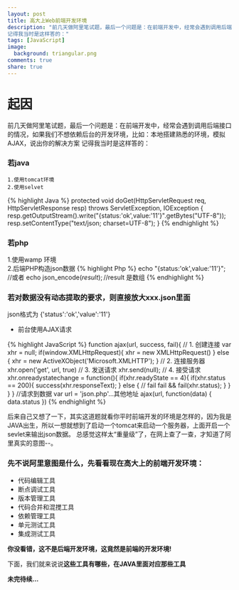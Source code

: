 ```yaml
---
layout: post
title: 高大上Web前端开发环境
description: "前几天做阿里笔试题，最后一个问题是：在前端开发中，经常会遇到调用后端接口的情况，如果我们不想依赖后台的开发环境，比如：本地搭建熟悉的环境，模拟AJAX，说出你的解决方案
记得我当时是这样答的："
tags: [JavaScript]
image:
  background: triangular.png
comments: true
share: true
---
```

# 起因

前几天做阿里笔试题，最后一个问题是：在前端开发中，经常会遇到调用后端接口的情况，如果我们不想依赖后台的开发环境，比如：本地搭建熟悉的环境，模拟AJAX，说出你的解决方案
记得我当时是这样答的：

### 若java

	1.使用tomcat环境
	2.使用selvet

{% highlight Java %}
protected void doGet(HttpServletRequest req, HttpServletResponse resp) throws ServletException, IOException {
	resp.getOutputStream().write("{status:'ok',value:'11'}".getBytes("UTF-8"));
	resp.setContentType("text/json; charset=UTF-8");
}
{% endhighlight %}

### 若php

1.使用wamp 环境   
2.后端PHP构造json数据
{% highlight Php %}
echo "{status:'ok',value:'11'}";
//或者
echo json_encode($result);//$result 是数组
{% endhighlight %}


### 若对数据没有动态提取的要求，则直接放大xxx.json里面

json格式为
{'status':'ok','value':'11'}

* 前台使用AJAX请求

{% highlight JavaScript %}
function ajax(url, success, fail){
    // 1. 创建连接
    var xhr = null;
    if(window.XMLHttpRequest){
        xhr = new XMLHttpRequest()
    } else {
        xhr = new ActiveXObject('Microsoft.XMLHTTP');
    }
    // 2. 连接服务器
    xhr.open('get', url, true)
    // 3. 发送请求
    xhr.send(null);
    // 4. 接受请求
    xhr.onreadystatechange = function(){
        if(xhr.readyState == 4){
            if(xhr.status == 200){
                success(xhr.responseText);
            } else { // fail
                fail && fail(xhr.status);
            }
        }
    }
}
//请求到数据
var url =  'json.php'...其他地址
ajax(url, function(data) {
    data.status
})
{% endhighlight %}

后来自己又想了一下，其实这道题就看你平时前端开发的环境是怎样的，因为我是JAVA出生，所以一想就想到了启动一个tomcat来启动一个服务器，上面开启一个sevlet来输出json数据。
总感觉这样太“重量级”了，在网上查了一查，才知道了阿里真实的意图--。

### 先不说阿里意图是什么，先看看现在高大上的前端开发环境：

* 代码编辑工具
* 断点调试工具
* 版本管理工具
* 代码合并和混搅工具
* 依赖管理工具
* 单元测试工具
* 集成测试工具

<strong>你没看错，这不是后端开发环境，这竟然是前端的开发环境!</strong>

下面，我们就来说说<strong>这些工具有哪些，在JAVA里面对应那些工具</strong>

<!--
##代码编辑工具：Sublime Text、WebStrom、HBuilder

<figure>
	<img src="images/2014-8-29-web-development-process/1.jpg" alt=""></a>
	<figcaption>Sublime Text被称为是最性感的代码编辑器，很多插件，体积也很小</figcaption>
</figure>

<figure>
	<img src="images/2014-8-29-web-development-process/2.jpg" alt=""></a>
	<figcaption>HBuilder是国产的一款基于eclipse的IDE，专门编写HTML5/CSS3/JavaScript等</figcaption>
</figure>

<figure>
	<img src="images/2014-8-29-web-development-process/3.jpg" alt=""></a>
	<figcaption>WebStorm，一款非常流行的IDE，可以看这个方法在哪一个浏览器兼容，拥有众多插件</figcaption>
</figure>


## 断点调试工具： FireBug, chrome Debug

<figure>
	<img src="images/2014-8-29-web-development-process/1.jpg" alt=""></a>
	<figcaption>Sublime Text被称为是最性感的代码编辑器，很多插件，体积也很小</figcaption>
</figure>

<figure>
	<img src="images/2014-8-29-web-development-process/2.jpg" alt=""></a>
	<figcaption>HBuilder是国产的一款基于eclipse的IDE，专门编写HTML5/CSS3/JavaScript等</figcaption>
</figure>

## 版本管理工具：Git

<figure>
	<img src="images/2014-8-29-web-development-process/1.jpg" alt=""></a>
	<figcaption>Sublime Text被称为是最性感的代码编辑器，很多插件，体积也很小</figcaption>
</figure>

## 代码合并和混搅工具：Grunt(基于NodeJS)

<figure>
	<img src="images/2014-8-29-web-development-process/1.jpg" alt=""></a>
	<figcaption>Sublime Text被称为是最性感的代码编辑器，很多插件，体积也很小</figcaption>
</figure>

## 依赖管理工具：bower(基于NodeJS)

<figure>
	<img src="images/2014-8-29-web-development-process/1.jpg" alt=""></a>
	<figcaption>Sublime Text被称为是最性感的代码编辑器，很多插件，体积也很小</figcaption>
</figure>

## 单元测试工具：jasmine(基于NodeJS)

<figure>
	<img src="images/2014-8-29-web-development-process/1.jpg" alt=""></a>
	<figcaption>Sublime Text被称为是最性感的代码编辑器，很多插件，体积也很小</figcaption>
</figure>

## 单元测试工具：jasmine(基于NodeJS)Karma自动化完成单元测试

<figure>
	<img src="images/2014-8-29-web-development-process/1.jpg" alt=""></a>
	<figcaption>Sublime Text被称为是最性感的代码编辑器，很多插件，体积也很小</figcaption>
</figure>
-->
<strong>未完待续...</strong>
